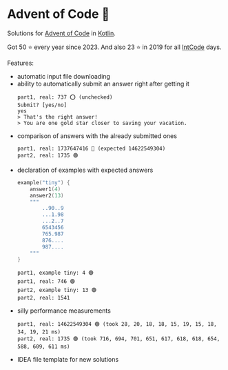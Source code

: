 # Advent of Code 🎄

Solutions for [Advent of Code](https://adventofcode.com)
in [Kotlin](https://kotlinlang.org).

Got 50 ⭐️ every year since 2023.
And also 23 ⭐️ in 2019 for all [IntCode](https://adventofcode.com/2019/day/2) days.

Features:
*   automatic input file downloading
*   ability to automatically submit an answer right after getting it
    ```
    part1, real: 737 ⭕ (unchecked)
    Submit? [yes/no]
    yes
    > That's the right answer!
    > You are one gold star closer to saving your vacation.
    ```
*   comparison of answers with the already submitted ones
    ```
    part1, real: 1737647416 🔴 (expected 14622549304)
    part2, real: 1735 🟢
    ```
*   declaration of examples with expected answers
    ```kotlin
    example("tiny") {
        answer1(4)
        answer2(13)
        """
            ..90..9
            ...1.98
            ...2..7
            6543456
            765.987
            876....
            987....
        """
    }
    ```
    ```
    part1, example tiny: 4 🟢
    part1, real: 746 🟢
    part2, example tiny: 13 🟢
    part2, real: 1541 
    ```
*   silly performance measurements
    ```
    part1, real: 14622549304 🟢 (took 28, 20, 18, 18, 15, 19, 15, 18, 34, 19, 21 ms)
    part2, real: 1735 🟢 (took 716, 694, 701, 651, 617, 618, 618, 654, 588, 609, 611 ms)
    ```
*   IDEA file template for new solutions
